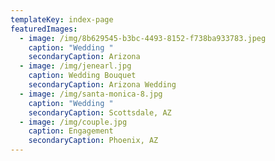 ```yaml
---
templateKey: index-page
featuredImages:
  - image: /img/8b629545-b3bc-4493-8152-f738ba933783.jpeg
    caption: "Wedding "
    secondaryCaption: Arizona
  - image: /img/jenearl.jpg
    caption: Wedding Bouquet
    secondaryCaption: Arizona Wedding
  - image: /img/santa-monica-8.jpg
    caption: "Wedding "
    secondaryCaption: Scottsdale, AZ
  - image: /img/couple.jpg
    caption: Engagement
    secondaryCaption: Phoenix, AZ
---
```


